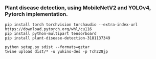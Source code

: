 ### Plant disease detection, using MobileNetV2 and YOLOv4, Pytorch implementation.

```shell
pip install torch torchvision torchaudio --extra-index-url https://download.pytorch.org/whl/cu116
pip install python-multipart tensorboard
pip install plant-disease-detection-3181137349

python setup.py sdist --formats=gztar
twine upload dist/* -u yukino-des -p Tch228jp 
```